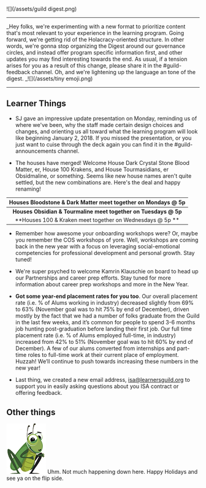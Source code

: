 ![](/assets/guild digest.png)

---

_Hey folks, we're experimenting with a new format to prioritize content that's most relevant to your experience in the learning program. Going forward, we're getting rid of the Holacracy-oriented structure. In other words, we're gonna stop organizing the Digest around our governance circles, and instead offer program specific information first, and other updates you may find interesting towards the end. As usual, if a tension arises for you as a result of this change, please share it in the \#guild-feedback channel. Oh, and we're lightening up the language an tone of the digest. _![](/assets/tiny emoji.png)

---

## Learner Things

* SJ gave an impressive update presentation on Monday, reminding us of where we've been, why the staff made certain design choices and changes, and orienting us all toward what the learning program will look like beginning January 2, 2018. If you missed the presentation, or you just want to cuise through the deck again you can find it in the \#guild-announcements channel. 

* The houses have merged! Welcome House Dark Crystal Stone Blood Matter, er, House 100 Krakens, and House Tourmasidians, er Obsidmaline, or something. Seems like new house names aren't quite settled, but the new combinations are. Here's the deal and happy renaming! 

| Houses Bloodstone & Dark Matter meet together on Mondays @ 5p |
| :---: |
| **Houses Obsidian & Tourmaline meet together on Tuesdays @ 5p** |
| **Houses 100 & Kraken meet together on Wednesdays @ 5p ** |

* Remember how awesome your onboarding workshops were? Or, maybe you remember the COS workshops of yore. Well, workshops are coming back in the new year with a focus on leveraging social-emotional competencies for professional development and personal growth. Stay tuned! 

* We're super psyched to welcome Kamrin Klauschie on board to head up our Partnerships and career prep efforts. Stay tuned for more information about career prep workshops and more in the New Year.

* **Got some year-end placement rates for you too**. Our overall placement rate \(i.e. % of Alums working in industry\) decreased slightly from 69% to 63% \(November goal was to hit 75% by end of December\), driven mostly by the fact that we had a number of folks graduate from the Guild in the last few weeks, and it’s common for people to spend 3-6 months job hunting post-graduation before landing their first job. Our full time placement rate \(i.e. % of Alums employed full-time, in industry\) increased from 42% to 51% \(November goal was to hit 60% by end of December\). A few of our alums converted from internships and part-time roles to full-time work at their current place of employment. Huzzah! We’ll continue to push towards increasing these numbers in the new year!

* Last thing, we created a new email address, [isa@learnersguild.org](/isa@learnersguild.org) to support you in easily asking questions about you ISA contract or offering feedback.

## 

## Other things

![](/assets/cricket_nobackground.png) Uhm. Not much happening down here. Happy Holidays and see ya on the flip side.

